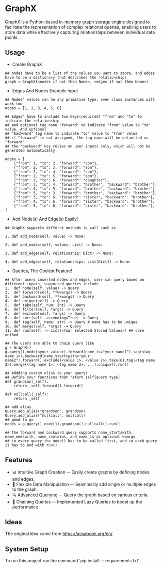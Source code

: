 # GraphX
GraphX is a Python-based in-memory graph storage engine designed to facilitate the representation of complex relational queries, enabling users to store data while effectively capturing relationships between individual data points.

## Usage
- Create GraphX
```
## nodes have to be a list of the values you want to store, and edges have to be a dictionary that describes the relationships
graph = GraphX(<nodes if not then None>, <edges if not then None>)
```
- Edges And Nodes Example Input
```
## Nodes' values can be any primitive type, even class instances will work too
nodes = [1, 2, 3, 4, 5, 6]

## Edges' have to include two keys(required) "from" and "to" to indicate the relationship
## and optional tag name "forward" to indicate "from" value to "to" value. And optional 
## "backward" tag name to indicate "to" value to "from" value
## if "forward" is not assigned, the tag name will be defaulted as "forward"
## the "backward" key relies on user inputs only, which will not be generated automatically

edges = [
    {"from": 1, "to": 2, "forward": "son"},
    {"from": 2, "to": 3, "forward": "son"},
    {"from": 2, "to": 4, "forward": "son"},
    {"from": 2, "to": 5, "forward": "son"},
    {"from": 2, "to": 6, "forward": "daughter"},
    {"from": 3, "to": 4, "forward": "brother", "backward": "brother"},
    {"from": 4, "to": 5, "forward": "brother", "backward": "brother"},
    {"from": 5, "to": 3, "forward": "brother", "backward": "brother"},
    {"from": 3, "to": 6, "forward": "sister", "backward": "brother"},
    {"from": 4, "to": 6, "forward": "sister", "backward": "brother"},
    {"from": 5, "to": 6, "forward": "sister", "backward": "brother"},
]

```
- Add Node(s) And Edge(s) Easily!
```
## GraphX supports differnt methods to call such as

1. def add_node(self, value) -> None:
        
2. def add_nodes(self, values: List) -> None:
      
3. def add_edge(self, relationship: Dict) -> None:
        
4. def add_edges(self, relationships: List[Dict]) -> None:
```

- Queries, The Coolest Feature!
```
## After users inserted nodes and edges, user can query based on different inputs, supported queries include
1.  def node(self, value) -> Query
2.  def forward(self, **kwargs) -> Query
3.  def backward(self, **kwargs) -> Query
4.  def unique(self) -> Query
5.  def take(self, num: int) -> Query
6.  def filter(self, *args) -> Query
7.  def exclude(self, *args) -> Query
8.  def sort(self, ascending=True) -> Query
9.  def tag(self, name: str) -> Query # name has to be unique
10. def merge(self, *args) -> Query
11. def run(self) -> List[<Your Selected Stored Values>] ## core method

## The users are able to chain query like
g = GraphX()
g.query().node(<your value>).forward(name_is="your name1").tag(<tag name 1>).backward(name_startswith="your name2").forward().exclude(<value 1>, <value 2>).take(6).tag(<tag name 2>).merge(<tag name 1>, <tag name 2>, ...).unique().run()

## Addding custom alias to your query!
## Define your functions that return self(query type)
def grandson(_self):
    return _self.forward().forward()

def nullcall(_self):
    return _self

## add alias
Query.add_alias("grandson", grandson)
Query.add_alias("nullcall", nullcall)
## good to go
nodes = g.query().node(1).grandson().nullcall().run()

## the forward and backward query supports name_startswith, name_endswith, name_contains, and name_is as optional kwargs
## in every query the node() has to be called first, and in each query it has to end with run()
```

## Features
- 📊 Intuitive Graph Creation -- Easily create graphs by defining nodes and edges.
- 🔧 Flexible Data Manipulation -- Seamlessly add single or multiple edges to the graph.
- 🔍 Advanced Querying -- Query the graph based on various criteria.
- 🔗 Chaining Queries -- Implemented Lazy Queries to boost up the performance                                                
## Ideas
The original idea came from https://aosabook.org/en/

## System Setup
To run this project run the command 'pip install -r requirements.txt'
